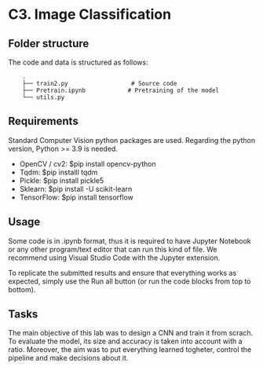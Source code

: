 # C3. Image Classification

## Folder structure 
The code and data is structured as follows:

        .
        ├── train2.py                  # Source code
        ├── Pretrain.ipynb            # Pretraining of the model
        └── utils.py                        



## Requirements
Standard Computer Vision python packages are used. Regarding the python version, Python >= 3.9 is needed.

- OpenCV / cv2: $pip install opencv-python
- Tqdm: $pip installl tqdm
- Pickle: $pip install pickle5
- Sklearn: $pip install -U scikit-learn
- TensorFlow: $pip install tensorflow


## Usage
Some code is in .ipynb format, thus it is required to have Jupyter Notebook or any other program/text editor that can run this kind of file. We recommend using Visual Studio Code with the Jupyter extension.

To replicate the submitted results and ensure that everything works as expected, simply use the Run all button (or run the code blocks from top to bottom).

## Tasks
The main objective of this lab was to design a CNN and train it from scrach. To evaluate the model, its size and accuracy is taken into account with a ratio. Moreover, the aim was to put everything learned togheter, control the pipeline and make decisions about it.
